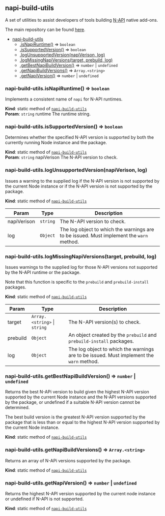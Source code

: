 <a name="module_napi-build-utils"></a>

## napi-build-utils
A set of utilities to assist developers of tools building
[N-API](https://nodejs.org/api/n-api.html#n_api_n_api) native add-ons.

The main repository can be found [here](https://github.com/inspiredware/napi-build-utils).


* [napi-build-utils](#module_napi-build-utils)
    * [.isNapiRuntime()](#module_napi-build-utils.isNapiRuntime) ⇒ <code>boolean</code>
    * [.isSupportedVersion()](#module_napi-build-utils.isSupportedVersion) ⇒ <code>boolean</code>
    * [.logUnsupportedVersion(napiVerison, log)](#module_napi-build-utils.logUnsupportedVersion)
    * [.logMissingNapiVersions(target, prebuild, log)](#module_napi-build-utils.logMissingNapiVersions)
    * [.getBestNapiBuildVersion()](#module_napi-build-utils.getBestNapiBuildVersion) ⇒ <code>number</code> \| <code>undefined</code>
    * [.getNapiBuildVersions()](#module_napi-build-utils.getNapiBuildVersions) ⇒ <code>Array.&lt;string&gt;</code>
    * [.getNapiVersion()](#module_napi-build-utils.getNapiVersion) ⇒ <code>number</code> \| <code>undefined</code>

<a name="module_napi-build-utils.isNapiRuntime"></a>

### napi-build-utils.isNapiRuntime() ⇒ <code>boolean</code>
Implements a consistent name of `napi` for N-API runtimes.

**Kind**: static method of [<code>napi-build-utils</code>](#module_napi-build-utils)  
**Poram**: <code>string</code> runtime The runtime string.  
<a name="module_napi-build-utils.isSupportedVersion"></a>

### napi-build-utils.isSupportedVersion() ⇒ <code>boolean</code>
Determines whether the specified N-API version is supported
by both the currently running Node instance and the package.

**Kind**: static method of [<code>napi-build-utils</code>](#module_napi-build-utils)  
**Poram**: <code>string</code> napiVerison The N-API version to check.  
<a name="module_napi-build-utils.logUnsupportedVersion"></a>

### napi-build-utils.logUnsupportedVersion(napiVerison, log)
Issues a warning to the supplied log if the N-API version is not supported
by the current Node instance or if the N-API version is not supported
by the package.

**Kind**: static method of [<code>napi-build-utils</code>](#module_napi-build-utils)  

| Param | Type | Description |
| --- | --- | --- |
| napiVerison | <code>string</code> | The N-API version to check. |
| log | <code>Object</code> | The log object to which the warnings are to be issued. Must implement the `warn` method. |

<a name="module_napi-build-utils.logMissingNapiVersions"></a>

### napi-build-utils.logMissingNapiVersions(target, prebuild, log)
Issues warnings to the supplied log for those N-API versions not supported
by the N-API runtime or the package.

Note that this function is specific to the `prebuild` and `prebuild-install`
packages.

**Kind**: static method of [<code>napi-build-utils</code>](#module_napi-build-utils)  

| Param | Type | Description |
| --- | --- | --- |
| target | <code>Array.&lt;string&gt;</code> \| <code>string</code> | The N-API version(s) to check. |
| prebuild | <code>Object</code> | An object created by the `prebuild` and `prebuild-install` packages. |
| log | <code>Object</code> | The log object to which the warnings are to be issued. Must implement the `warn` method. |

<a name="module_napi-build-utils.getBestNapiBuildVersion"></a>

### napi-build-utils.getBestNapiBuildVersion() ⇒ <code>number</code> \| <code>undefined</code>
Returns the best N-APi version to build given the highest N-API
version supported by the current Node instance and the N-API versions
supported by the package, or undefined if a suitable N-API version
cannot be determined.

The best build version is the greatest N-API version supported by
the package that is less than or equal to the highest N-API version
supported by the current Node instance.

**Kind**: static method of [<code>napi-build-utils</code>](#module_napi-build-utils)  
<a name="module_napi-build-utils.getNapiBuildVersions"></a>

### napi-build-utils.getNapiBuildVersions() ⇒ <code>Array.&lt;string&gt;</code>
Returns an array of N-APi versions supported by the package.

**Kind**: static method of [<code>napi-build-utils</code>](#module_napi-build-utils)  
<a name="module_napi-build-utils.getNapiVersion"></a>

### napi-build-utils.getNapiVersion() ⇒ <code>number</code> \| <code>undefined</code>
Returns the highest N-API version supported by the current node instance
or undefined if N-API is not supported.

**Kind**: static method of [<code>napi-build-utils</code>](#module_napi-build-utils)  
